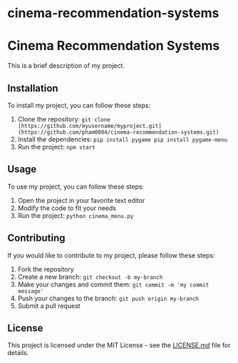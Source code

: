 # cinema-recommendation-systems

# Cinema Recommendation Systems

This is a brief description of my project.

## Installation

To install my project, you can follow these steps:

1. Clone the repository: `git clone [https://github.com/myusername/myproject.git](https://github.com/pham0084/cinema-recommendation-systems.git)`
2. Install the dependencies: `pip install pygame
pip install pygame-menu
`
3. Run the project: `npm start`

## Usage

To use my project, you can follow these steps:

1. Open the project in your favorite text editor
2. Modify the code to fit your needs
3. Run the project: `python cinema_menu.py
`

## Contributing

If you would like to contribute to my project, please follow these steps:

1. Fork the repository
2. Create a new branch: `git checkout -b my-branch`
3. Make your changes and commit them: `git commit -m 'my commit message'`
4. Push your changes to the branch: `git push origin my-branch`
5. Submit a pull request

## License

This project is licensed under the MIT License - see the [LICENSE.md](LICENSE.md) file for details.

